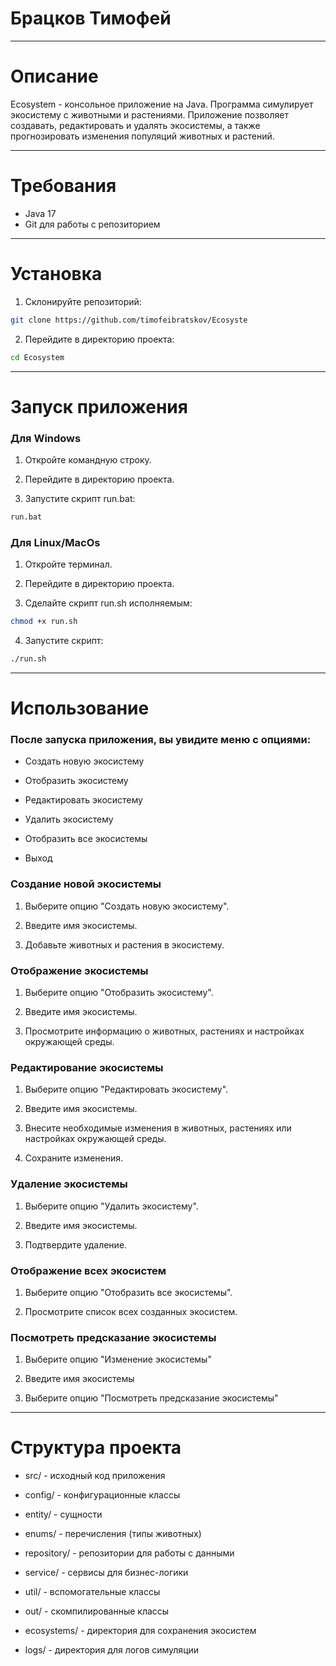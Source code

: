# Брацков Тимофей
___
# Описание
 Ecosystem - консольное приложение на Java. Программа симулирует экосистему с животными и растениями. Приложение позволяет создавать, редактировать и удалять экосистемы, а также прогнозировать изменения популяций животных и растений.
___
# Требования
- Java 17
- Git для работы с репозиторием
___
# Установка

1) Склонируйте репозиторий:

```bash 
git clone https://github.com/timofeibratskov/Ecosyste
```
2) Перейдите в директорию проекта:

```bash 
cd Ecosystem
```
___
# Запуск приложения
### Для Windows
1) Откройте командную строку.

2) Перейдите в директорию проекта.

3) Запустите скрипт run.bat:

```bash 
run.bat
```
### Для Linux/MacOs
1) Откройте терминал.

2) Перейдите в директорию проекта.

3) Сделайте скрипт run.sh исполняемым:

```bash 
chmod +x run.sh
```

4) Запустите скрипт:

```bash 
./run.sh
```
___
# Использование
### После запуска приложения, вы увидите меню с опциями:

- Создать новую экосистему

- Отобразить экосистему

- Редактировать экосистему

- Удалить экосистему

- Отобразить все экосистемы

- Выход

### Создание новой экосистемы
1) Выберите опцию "Создать новую экосистему".

2) Введите имя экосистемы.

3) Добавьте животных и растения в экосистему.


### Отображение экосистемы
1) Выберите опцию "Отобразить экосистему".

2) Введите имя экосистемы.

3) Просмотрите информацию о животных, растениях и настройках окружающей среды.

### Редактирование экосистемы
1) Выберите опцию "Редактировать экосистему".

2) Введите имя экосистемы.

3) Внесите необходимые изменения в животных, растениях или настройках окружающей среды.

4) Сохраните изменения.

### Удаление экосистемы
1) Выберите опцию "Удалить экосистему".

2) Введите имя экосистемы.

3) Подтвердите удаление.

### Отображение всех экосистем
1) Выберите опцию "Отобразить все экосистемы".

2) Просмотрите список всех созданных экосистем.

### Посмотреть предсказание экосистемы
1) Выберите опцию "Изменение экосистемы"

2) Введите имя экосистемы

3) Выберите опцию "Посмотреть предсказание экосистемы"
___
# Структура проекта
- src/ - исходный код приложения

- config/ - конфигурационные классы

- entity/ - сущности 

- enums/ - перечисления (типы животных)

- repository/ - репозитории для работы с данными

- service/ - сервисы для бизнес-логики

- util/ - вспомогательные классы

- out/ - скомпилированные классы

- ecosystems/ - директория для сохранения экосистем

- logs/ - директория для логов симуляции
